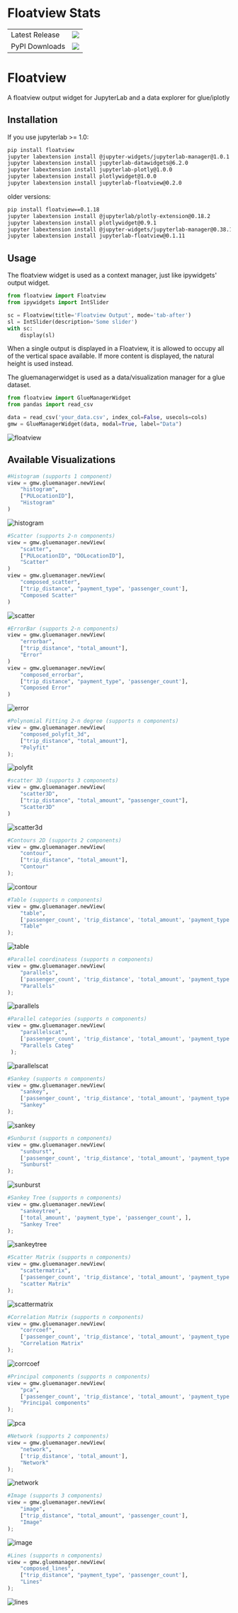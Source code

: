 # Floatview Stats

<table>
    <tr>
        <td>Latest Release</td>
        <td>
            <a href="https://pypi.org/project/floatview/"/>
            <img src="https://badge.fury.io/py/floatview.svg"/>
        </td>
    </tr>
    <tr>
        <td>PyPI Downloads</td>
        <td>
            <a href="https://pepy.tech/project/floatview"/>
            <img src="https://pepy.tech/badge/floatview/month"/>
        </td>
    </tr>
</table>

# Floatview

A floatview output widget for JupyterLab and a data explorer for glue/iplotly

## Installation

If you use jupyterlab >= 1.0:

```bash
pip install floatview
jupyter labextension install @jupyter-widgets/jupyterlab-manager@1.0.1
jupyter labextension install jupyterlab-datawidgets@6.2.0
jupyter labextension install jupyterlab-plotly@1.0.0
jupyter labextension install plotlywidget@1.0.0
jupyter labextension install jupyterlab-floatview@0.2.0
```

older versions:

```bash
pip install floatview==0.1.18
jupyter labextension install @jupyterlab/plotly-extension@0.18.2
jupyter labextension install plotlywidget@0.9.1
jupyter labextension install @jupyter-widgets/jupyterlab-manager@0.38.1
jupyter labextension install jupyterlab-floatview@0.1.11
```


## Usage

The floatview widget is used as a context manager, just like ipywidgets' output
widget.

```python
from floatview import Floatview
from ipywidgets import IntSlider

sc = Floatview(title='Floatview Output', mode='tab-after')
sl = IntSlider(description='Some slider')
with sc:
    display(sl)
```


When a single output is displayed in a Floatview, it is allowed to occupy all of
the vertical space available. If more content is displayed, the natural height
is used instead.

The gluemanagerwidget is used as a data/visualization manager for a glue dataset.

```python
from floatview import GlueManagerWidget
from pandas import read_csv

data = read_csv('your_data.csv', index_col=False, usecols=cols)
gmw = GlueManagerWidget(data, modal=True, label="Data")
```

![floatview](floatview.png)



## Available Visualizations
```python
#Histogram (supports 1 component)
view = gmw.gluemanager.newView(
    "histogram", 
    ["PULocationID"], 
    "Histogram"
)
```
![histogram](histogram.png)

```python
#Scatter (supports 2-n components)
view = gmw.gluemanager.newView(
    "scatter", 
    ["PULocationID", "DOLocationID"], 
    "Scatter"
)
view = gmw.gluemanager.newView(
    "composed_scatter", 
    ["trip_distance", "payment_type", 'passenger_count'],
    "Composed Scatter"
)
```

![scatter](scatter.png)

```python
#ErrorBar (supports 2-n components)
view = gmw.gluemanager.newView(
    "errorbar", 
    ["trip_distance", "total_amount"],
    "Error"
)
view = gmw.gluemanager.newView(
    "composed_errorbar", 
    ["trip_distance", "payment_type", 'passenger_count'], 
    "Composed Error"
)
```
![error](error.png)


```python 
#Polynomial Fitting 2-n degree (supports n components)
view = gmw.gluemanager.newView(
    "composed_polyfit_3d", 
    ["trip_distance", "total_amount"], 
    "Polyfit"
);
```
![polyfit](polyfit.png)

```python 
#scatter 3D (supports 3 components)
view = gmw.gluemanager.newView(
    "scatter3D", 
    ["trip_distance", "total_amount", "passenger_count"],
    "Scatter3D"
)
```
![scatter3d](scatter3d.png)

```python 
#Contours 2D (supports 2 components)
view = gmw.gluemanager.newView(
    "contour", 
    ["trip_distance", "total_amount"],
    "Contour"
);
```
![contour](contour.png)

```python 
#Table (supports n components)
view = gmw.gluemanager.newView(
    "table", 
    ['passenger_count', 'trip_distance', 'total_amount', 'payment_type'],
    "Table"
);
```
![table](table.png)

```python 
#Parallel coordinatess (supports n components)
view = gmw.gluemanager.newView(
    "parallels", 
    ['passenger_count', 'trip_distance', 'total_amount', 'payment_type'],
    "Parallels"
);
```
![parallels](parallels.png)

```python 
#Parallel categories (supports n components)
view = gmw.gluemanager.newView(
    "parallelscat", 
    ['passenger_count', 'trip_distance', 'total_amount', 'payment_type'],
    "Parallels Categ"
 );
```
![parallelscat](parallelscat.png)

```python 
#Sankey (supports n components)
view = gmw.gluemanager.newView(
    "sankey", 
    ['passenger_count', 'trip_distance', 'total_amount', 'payment_type'],
    "Sankey"
);
```
![sankey](sankey.png)

```python 
#Sunburst (supports n components)
view = gmw.gluemanager.newView(
    "sunburst", 
    ['passenger_count', 'trip_distance', 'total_amount', 'payment_type'], 
    "Sunburst"
);
```
![sunburst](sunburst.png)

```python 
#Sankey Tree (supports n components)
view = gmw.gluemanager.newView(
    "sankeytree", 
    ['total_amount', 'payment_type', 'passenger_count', ], 
    "Sankey Tree"
);
```
![sankeytree](sankeytree.png)

```python 
#Scatter Matrix (supports n components)
view = gmw.gluemanager.newView(
    "scattermatrix", 
    ['passenger_count', 'trip_distance', 'total_amount', 'payment_type'],
    "scatter Matrix"
);
```
![scattermatrix](scattermatrix.png)

```python 
#Correlation Matrix (supports n components)
view = gmw.gluemanager.newView(
    "corrcoef", 
    ['passenger_count', 'trip_distance', 'total_amount', 'payment_type'], 
    "Correlation Matrix"
);
```
![corrcoef](corrcoef.png)

```python 
#Principal components (supports n components)
view = gmw.gluemanager.newView(
    "pca", 
    ['passenger_count', 'trip_distance', 'total_amount', 'payment_type'], 
    "Principal components"
);
```
![pca](pca.png)


```python 
#Network (supports 2 components)
view = gmw.gluemanager.newView(
    "network", 
    ['trip_distance', 'total_amount'], 
    "Network"
);
```
![network](network.png)


```python 
#Image (supports 3 components)
view = gmw.gluemanager.newView(
    "image", 
    ["trip_distance", "total_amount", 'passenger_count'], 
    "Image"
);
```
![image](image.png)


```python 
#Lines (supports n components)
view = gmw.gluemanager.newView(
    "composed_lines", 
    ["trip_distance", "payment_type", 'passenger_count'],
    "Lines"
);
```
![lines](lines.png)

